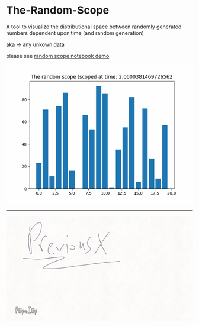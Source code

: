 # The-Random-Scope
A tool to visualize the distributional space between randomly generated numbers dependent upon time (and random generation)

aka -> any unkown data



please see 
[random scope notebook demo](the-random-scope.ipynb)

![demo](scoped.gif)

<hr>

![draw](previousxanim.gif)

